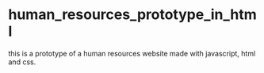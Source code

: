 # human_resources_prototype_in_html
this is a prototype of a human resources website made with javascript, html and css.
